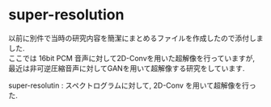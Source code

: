 # super-resolution

以前に別件で当時の研究内容を簡潔にまとめるファイルを作成したので添付しました.\
ここでは 16bit PCM 音声に対して2D-Convを用いた超解像を行っていますが, 最近は非可逆圧縮音声に対してGANを用いて超解像する研究をしています.

super-resolutin : スペクトログラムに対して, 2D-Conv を用いて超解像を行った.



